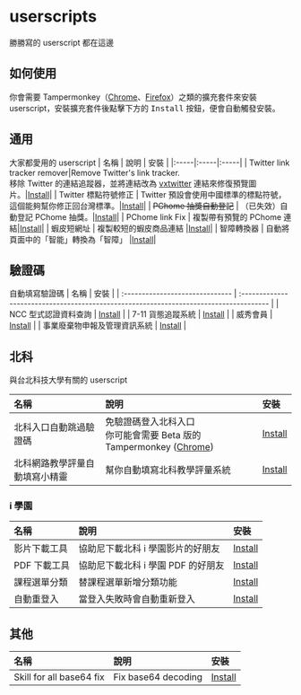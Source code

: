 # userscripts

勝勝寫的 userscript 都在這邊

## 如何使用

你會需要 Tampermonkey（[Chrome](https://chrome.google.com/webstore/detail/tampermonkey/dhdgffkkebhmkfjojejmpbldmpobfkfo)、[Firefox](https://addons.mozilla.org/zh-TW/firefox/addon/tampermonkey/)）之類的擴充套件來安裝 userscript，安裝擴充套件後點擊下方的 <kbd>Install</kbd> 按鈕，便會自動觸發安裝。

## 通用

大家都愛用的 userscript
| 名稱 | 說明 | 安裝 |
|:-----|:-----|:-----|
| Twitter link tracker remover|Remove Twitter's link tracker. <br>移除 Twitter 的連結追蹤器，並將連結改為 [vxtwitter](https://github.com/ryuuzake/BetterTwitFix) 連結來修復預覽圖片。|[Install](https://github.com/gnehs/userscripts/raw/main/Twitter-link-tracker-remover.user.js)|
| Twitter 標點符號修正 | Twitter 預設會使用中國標準的標點符號，這個能夠幫你修正回台灣標準。|[Install](https://github.com/gnehs/userscripts/raw/main/twitter-lang-fix.user.js)|
| ~~PChome 抽獎自動登記~~ | （已失效）自動登記 PChome 抽獎。|[Install](https://github.com/gnehs/userscripts/raw/main/pchome-prize-auto-rigister.user.js)|
| PChome link Fix | 複製帶有預覽的 PChome 連結|[Install](https://github.com/gnehs/userscripts/raw/main/pchome-link-copy.user.js)|
| 蝦皮短網址 | 複製較短的蝦皮商品連結 |[Install](https://github.com/gnehs/userscripts/raw/main/shopee-link-copy.user.js)|
| 智障轉換器 | 自動將頁面中的「智能」轉換為「智障」 |[Install](https://github.com/gnehs/userscripts/raw/main/intelligent-replacer.user.js)|

## 驗證碼

自動填寫驗證碼
| 名稱 | 安裝 |
| :------------------------------ | :------------------------------------------------------------------------------------- |
| NCC 型式認證資料查詢 | [Install](https://github.com/gnehs/userscripts/raw/main/ncc-captcha-auto-fill.user.js) |
| 7-11 貨態追蹤系統 | [Install](https://github.com/gnehs/userscripts/raw/main/eservice-7-11.user.js) |
| 威秀會員 | [Install](https://github.com/gnehs/userscripts/raw/main/vieshow-captcha-auto-fill.user.js) |
| 事業廢棄物申報及管理資訊系統 | [Install](https://github.com/gnehs/userscripts/raw/main/waste-moenv-gov-tw.user.js) |

## 北科

與台北科技大學有關的 userscript

| 名稱                           | 說明                                                                                                                                                                   | 安裝                                                                                      |
| :----------------------------- | :--------------------------------------------------------------------------------------------------------------------------------------------------------------------- | :---------------------------------------------------------------------------------------- |
| 北科入口自動跳過驗證碼         | 免驗證碼登入北科入口<br/> 你可能會需要 Beta 版的 Tampermonkey ([Chrome](https://chrome.google.com/webstore/detail/tampermonkey-beta/gcalenpjmijncebpfijmoaglllgpjagf)) | [Install](https://github.com/gnehs/userscripts/raw/main/ntut-skip-captcha.user.js)        |
| 北科網路教學評量自動填寫小精靈 | 幫你自動填寫北科教學評量系統                                                                                                                                           | [Install](https://github.com/gnehs/userscripts/raw/main/ntut-autofill-assessment.user.js) |

### i 學園

| 名稱         | 說明                               | 安裝                                                                                        |
| :----------- | :--------------------------------- | :------------------------------------------------------------------------------------------ |
| 影片下載工具 | 協助尼下載北科 i 學園影片的好朋友  | [Install](https://github.com/gnehs/userscripts/raw/main/ntut-istudy-downloader.user.js)     |
| PDF 下載工具 | 協助尼下載北科 i 學園 PDF 的好朋友 | [Install](https://github.com/gnehs/userscripts/raw/main/ntut-istudy-pdf-downloader.user.js) |
| 課程選單分類 | 替課程選單新增分類功能             | [Install](https://github.com/gnehs/userscripts/raw/main/ntut-istudy-course-select.user.js)  |
| 自動重登入   | 當登入失敗時會自動重新登入         | [Install](https://github.com/gnehs/userscripts/raw/main/ntut-istudy-auto-relogin.user.js)   |

## 其他

| 名稱                     | 說明                | 安裝                                                                          |
| :----------------------- | :------------------ | :---------------------------------------------------------------------------- |
| Skill for all base64 fix | Fix base64 decoding | [Install](https://github.com/gnehs/userscripts/raw/main/skillsforall.user.js) |
